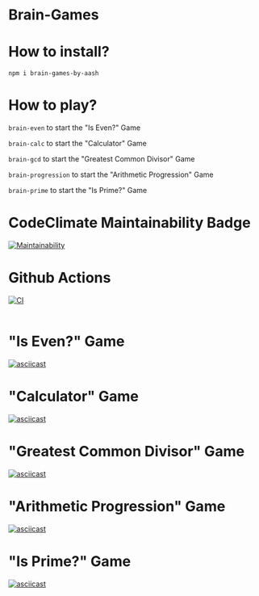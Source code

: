 # Brain-Games

# How to install?

<code>npm i brain-games-by-aash</code>
<br>
# How to play?

<code>brain-even</code> to start the "Is Even?" Game

<code>brain-calc</code> to start the "Calculator" Game

<code>brain-gcd</code> to start the "Greatest Common Divisor" Game

<code>brain-progression</code> to start the "Arithmetic Progression" Game

<code>brain-prime</code> to start the "Is Prime?" Game

# CodeClimate Maintainability Badge

[![Maintainability](https://api.codeclimate.com/v1/badges/a99a88d28ad37a79dbf6/maintainability)](https://codeclimate.com/github/AlekseyShlapakov/frontend-project-lvl1/maintainability)

# Github Actions

[![CI](https://github.com/AlekseyShlapakov/frontend-project-lvl1/workflows/Node%20CI/badge.svg)](https://github.com/AlekseyShlapakov/frontend-project-lvl1/actions?query=workflow%3A%22Node+CI%22)<br><br>

# "Is Even?" Game

[![asciicast](https://asciinema.org/a/B30dnwtf0dtrEU1MePsKrkxPB.svg)](https://asciinema.org/a/B30dnwtf0dtrEU1MePsKrkxPB)<br>

# "Calculator" Game

[![asciicast](https://asciinema.org/a/q2qGiGOZ9LijmS0DvuiphWhNX.svg)](https://asciinema.org/a/q2qGiGOZ9LijmS0DvuiphWhNX)<br>

# "Greatest Common Divisor" Game

[![asciicast](https://asciinema.org/a/ESdQeB20WQba9h8mhmlPLnup3.svg)](https://asciinema.org/a/ESdQeB20WQba9h8mhmlPLnup3)<br>

# "Arithmetic Progression" Game

[![asciicast](https://asciinema.org/a/CjfqDl5EvfGe3YYHGfA71wBOc.svg)](https://asciinema.org/a/CjfqDl5EvfGe3YYHGfA71wBOc)<br>

# "Is Prime?" Game

[![asciicast](https://asciinema.org/a/e7fzQjfUCi5FVkTaaoaGTiPbK.svg)](https://asciinema.org/a/e7fzQjfUCi5FVkTaaoaGTiPbK)<br>

